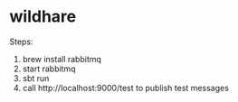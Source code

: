# wildhare

Steps:
1. brew install rabbitmq
2. start rabbitmq
3. sbt run
4. call http://localhost:9000/test to publish test messages
